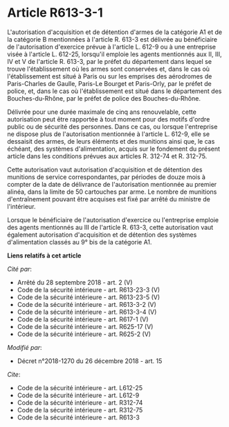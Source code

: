 # Article R613-3-1

L'autorisation d'acquisition et de détention d'armes de la catégorie A1 et de la catégorie B mentionnées à l'article R. 613-3
est délivrée au bénéficiaire de l'autorisation d'exercice prévue à l'article L. 612-9 ou à une entreprise visée à l'article
L. 612-25, lorsqu'il emploie les agents mentionnés aux II, III, IV et V de l'article R. 613-3, par le préfet du département
dans lequel se trouve l'établissement où les armes sont conservées et, dans le cas où l'établissement est situé à Paris ou
sur les emprises des aérodromes de Paris-Charles de Gaulle, Paris-Le Bourget et Paris-Orly, par le préfet de police, et, dans
le cas où l'établissement est situé dans le département des Bouches-du-Rhône, par le préfet de police des Bouches-du-Rhône.

Délivrée pour une durée maximale de cinq ans renouvelable, cette autorisation peut être rapportée à tout moment pour des
motifs d'ordre public ou de sécurité des personnes. Dans ce cas, ou lorsque l'entreprise ne dispose plus de l'autorisation
mentionnée à l'article L. 612-9, elle se dessaisit des armes, de leurs éléments et des munitions ainsi que, le cas échéant,
des systèmes d'alimentation, acquis sur le fondement du présent article dans les conditions prévues aux articles R. 312-74 et
R. 312-75.

Cette autorisation vaut autorisation d'acquisition et de détention des munitions de service correspondantes, par périodes de
douze mois à compter de la date de délivrance de l'autorisation mentionnée au premier alinéa, dans la limite de 50 cartouches
par arme. Le nombre de munitions d'entraînement pouvant être acquises est fixé par arrêté du ministre de l'intérieur.

Lorsque le bénéficiaire de l'autorisation d'exercice ou l'entreprise emploie des agents mentionnés au III de l'article R.
613-3, cette autorisation vaut également autorisation d'acquisition et de détention des systèmes d'alimentation classés au 9°
bis de la catégorie A1.

**Liens relatifs à cet article**

_Cité par_:

  - Arrêté du 28 septembre 2018 - art. 2 (V)
  - Code de la sécurité intérieure - art. R613-23-3 (V)
  - Code de la sécurité intérieure - art. R613-23-5 (V)
  - Code de la sécurité intérieure - art. R613-3-2 (V)
  - Code de la sécurité intérieure - art. R613-3-4 (V)
  - Code de la sécurité intérieure - art. R617-1 (V)
  - Code de la sécurité intérieure - art. R625-17 (V)
  - Code de la sécurité intérieure - art. R625-2 (V)

_Modifié par_:

  - Décret n°2018-1270 du 26 décembre 2018 - art. 15

_Cite_:

  - Code de la sécurité intérieure - art. L612-25
  - Code de la sécurité intérieure - art. L612-9
  - Code de la sécurité intérieure - art. R312-74
  - Code de la sécurité intérieure - art. R312-75
  - Code de la sécurité intérieure - art. R613-3
